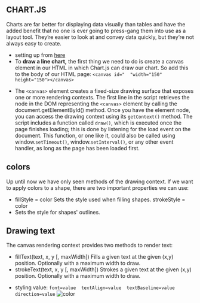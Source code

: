 ## CHART.JS
Charts are far better for displaying data visually than tables and have the added benefit that no one is ever going to press-gang them into use as a layout tool. They’re easier to look at and convey data quickly, but they’re not always easy to create.

* setting up  from [here](https://github.com/chartjs/Chart.js)
* To **draw a line chart,** the first thing we need to do is create a canvas element in our HTML in which Chart.js can draw our chart. So add this to the body of our HTML page:
`<canvas id="  "width="150" height="150"></canvas>`
- The `<canvas>` element creates a fixed-size drawing surface that exposes one or more rendering contexts.
The first line in the script retrieves the node in the DOM representing the `<canvas>` element by calling the document.getElementById() method. Once you have the element node, you can access the drawing context using its `getContext()` method.
The script includes a function called `draw()`, which is executed once the page finishes loading; this is done by listening for the load event on the document. This function, or one like it, could also be called using window.`setTimeout()`, window.`setInterval()`, or any other event handler, as long as the page has been loaded first.

## colors
Up until now we have only seen methods of the drawing context. If we want to apply colors to a shape, there are two important properties we can use:
* fillStyle = color
Sets the style used when filling shapes.
strokeStyle = color
* Sets the style for shapes' outlines.

## Drawing text
The canvas rendering context provides two methods to render text:

* fillText(text, x, y [, maxWidth])
Fills a given text at the given (x,y) position. Optionally with a maximum width to draw.
* strokeText(text, x, y [, maxWidth])
Strokes a given text at the given (x,y) position. Optionally with a maximum width to draw.
- styling value: `font=value  textAlign=value  textBaseline=value  direction=value`
![color](https://developer.mozilla.org/en-US/docs/Web/API/Canvas_API/Tutorial/Drawing_text/baselines.png)